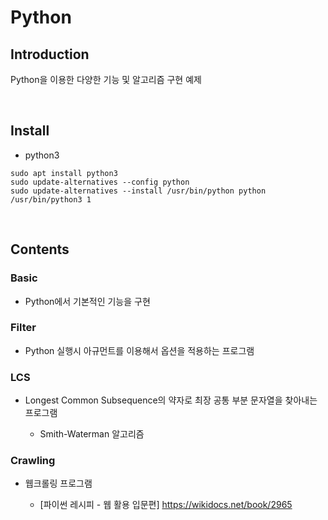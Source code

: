 # Python

## Introduction
Python을 이용한 다양한 기능 및 알고리즘 구현 예제

<br>

## Install
* python3 
```
sudo apt install python3
sudo update-alternatives --config python
sudo update-alternatives --install /usr/bin/python python /usr/bin/python3 1
```



<br>

## Contents

### Basic
* Python에서 기본적인 기능을 구현

### Filter
* Python 실행시 아규먼트를 이용해서 옵션을 적용하는 프로그램 

### LCS
* Longest Common Subsequence의 약자로 최장 공통 부분 문자열을 찾아내는 프로그램 

   * Smith-Waterman 알고리즘
   
### Crawling
* 웹크롤링 프로그램

   * [파이썬 레시피 - 웹 활용 입문편] https://wikidocs.net/book/2965
